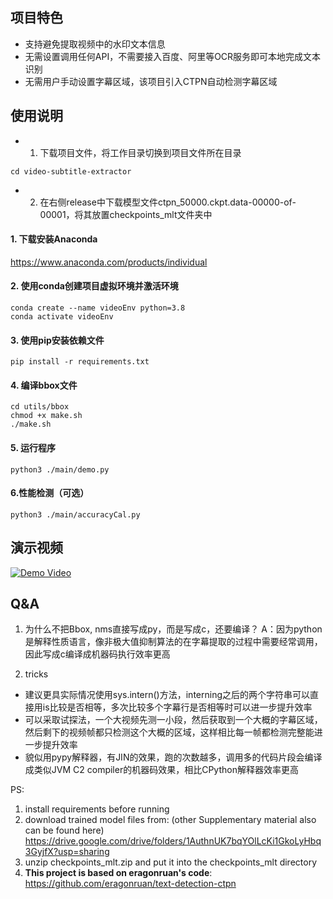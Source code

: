 ## 项目特色
- 支持避免提取视频中的水印文本信息
- 无需设置调用任何API，不需要接入百度、阿里等OCR服务即可本地完成文本识别
- 无需用户手动设置字幕区域，该项目引入CTPN自动检测字幕区域

## 使用说明
- 1. 下载项目文件，将工作目录切换到项目文件所在目录
```shell
cd video-subtitle-extractor
```
- 2. 在右侧release中下载模型文件ctpn_50000.ckpt.data-00000-of-00001，将其放置checkpoints_mlt文件夹中

#### 1. 下载安装Anaconda
<a href="https://www.anaconda.com/products/individual">https://www.anaconda.com/products/individual</a>

#### 2. 使用conda创建项目虚拟环境并激活环境
```shell
conda create --name videoEnv python=3.8
conda activate videoEnv  
```

#### 3. 使用pip安装依赖文件
```shell
pip install -r requirements.txt
```

#### 4. 编译bbox文件
```shell
cd utils/bbox
chmod +x make.sh
./make.sh
```

#### 5. 运行程序
```shell
python3 ./main/demo.py
```

#### 6.性能检测（可选）
```shell
python3 ./main/accuracyCal.py
```

## 演示视频
[![Demo Video](https://s1.ax1x.com/2020/10/05/0JWVeJ.png)](https://www.bilibili.com/video/BV1t5411h78J "Demo Video")


## Q&A
1. 为什么不把Bbox, nms直接写成py，而是写成c，还要编译？
A：因为python是解释性质语言，像非极大值抑制算法的在字幕提取的过程中需要经常调用，因此写成c编译成机器码执行效率更高

2. tricks
- 建议更具实际情况使用sys.intern()方法，interning之后的两个字符串可以直接用is比较是否相等，多次比较多个字幕行是否相等时可以进一步提升效率
- 可以采取试探法，一个大视频先测一小段，然后获取到一个大概的字幕区域，然后剩下的视频帧都只检测这个大概的区域，这样相比每一帧都检测完整能进一步提升效率
- 貌似用pypy解释器，有JIN的效果，跑的次数越多，调用多的代码片段会编译成类似JVM C2 compiler的机器码效果，相比CPython解释器效率更高


PS:
1. install requirements before running
2. download trained model files from: (other Supplementary material also can be found here)
https://drive.google.com/drive/folders/1AuthnUK7bqYOlLcKi1GkoLyHbq3GyjfX?usp=sharing
3. unzip checkpoints_mlt.zip and put it into the checkpoints_mlt directory
4. **This project is based on eragonruan's code**: https://github.com/eragonruan/text-detection-ctpn


